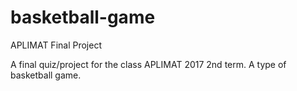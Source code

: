 # basketball-game
APLIMAT Final Project

A final quiz/project for the class APLIMAT 2017 2nd term.
A type of basketball game.
